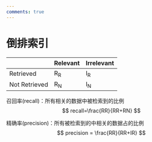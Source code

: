 ```yaml
---
comments: true
---
```


# 倒排索引

| |Relevant|Irrelevant|
|---|---|---|
|Retrieved|R<sub>R</sub>|I<sub>R</sub>|
|Not Retrieved|R<sub>N</sub>|I<sub>N</sub>|

召回率(recall)：所有相关的数据中被检索到的比例
$$
recall=\frac{RR}{RR+RN}
$$

精确率(precision)：所有被检索到的中相关的数据占的比例
$$
precision = \frac{RR}{RR+IR}
$$ 